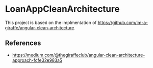 # LoanAppCleanArchitecture

This project is based on the implmentation of https://github.com/im-a-giraffe/angular-clean-architecture.

## References

- https://medium.com/@thegiraffeclub/angular-clean-architecture-approach-fcfe32e983a5
